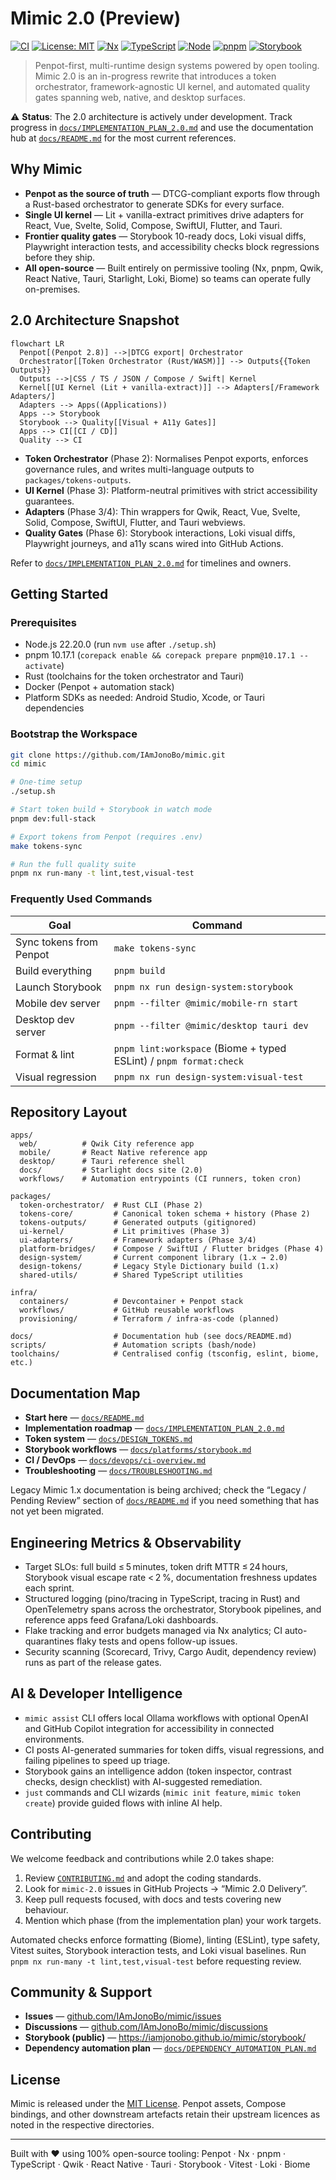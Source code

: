 # Mimic 2.0 (Preview)

[![CI](https://github.com/IAmJonoBo/mimic/workflows/CI/badge.svg)](https://github.com/IAmJonoBo/mimic/actions)
[![License: MIT](https://img.shields.io/badge/License-MIT-yellow.svg)](https://opensource.org/licenses/MIT)
[![Nx](https://img.shields.io/badge/built%20with-Nx-21.6-blue)](https://nx.dev)
[![TypeScript](https://img.shields.io/badge/TypeScript-5.9.3-blue)](https://www.typescriptlang.org/)
[![Node](https://img.shields.io/badge/Node-22.20.0-green)](https://nodejs.org/)
[![pnpm](https://img.shields.io/badge/pnpm-10.17.1-orange)](https://pnpm.io/)
[![Storybook](https://img.shields.io/badge/Storybook-9.1.9-ff4785)](https://storybook.js.org/)

> Penpot-first, multi-runtime design systems powered by open tooling. Mimic 2.0 is an in-progress
> rewrite that introduces a token orchestrator, framework-agnostic UI kernel, and automated quality
> gates spanning web, native, and desktop surfaces.

⚠️ **Status**: The 2.0 architecture is actively under development. Track progress in
[`docs/IMPLEMENTATION_PLAN_2.0.md`](docs/IMPLEMENTATION_PLAN_2.0.md) and use the documentation hub at
[`docs/README.md`](docs/README.md) for the most current references.

## Why Mimic

- **Penpot as the source of truth** — DTCG-compliant exports flow through a Rust-based orchestrator to
  generate SDKs for every surface.
- **Single UI kernel** — Lit + vanilla-extract primitives drive adapters for React, Vue, Svelte, Solid,
  Compose, SwiftUI, Flutter, and Tauri.
- **Frontier quality gates** — Storybook 10-ready docs, Loki visual diffs, Playwright interaction tests,
  and accessibility checks block regressions before they ship.
- **All open-source** — Built entirely on permissive tooling (Nx, pnpm, Qwik, React Native, Tauri,
  Starlight, Loki, Biome) so teams can operate fully on-premises.

## 2.0 Architecture Snapshot

```mermaid
flowchart LR
  Penpot[(Penpot 2.8)] -->|DTCG export| Orchestrator
  Orchestrator[[Token Orchestrator (Rust/WASM)]] --> Outputs{{Token Outputs}}
  Outputs -->|CSS / TS / JSON / Compose / Swift| Kernel
  Kernel[[UI Kernel (Lit + vanilla-extract)]] --> Adapters[/Framework Adapters/]
  Adapters --> Apps((Applications))
  Apps --> Storybook
  Storybook --> Quality[[Visual + A11y Gates]]
  Apps --> CI[[CI / CD]]
  Quality --> CI
```

- **Token Orchestrator** (Phase 2): Normalises Penpot exports, enforces governance rules, and writes
  multi-language outputs to `packages/tokens-outputs`.
- **UI Kernel** (Phase 3): Platform-neutral primitives with strict accessibility guarantees.
- **Adapters** (Phase 3/4): Thin wrappers for Qwik, React, Vue, Svelte, Solid, Compose, SwiftUI, Flutter,
  and Tauri webviews.
- **Quality Gates** (Phase 6): Storybook interactions, Loki visual diffs, Playwright journeys, and a11y
  scans wired into GitHub Actions.

Refer to [`docs/IMPLEMENTATION_PLAN_2.0.md`](docs/IMPLEMENTATION_PLAN_2.0.md) for timelines and owners.

## Getting Started

### Prerequisites

- Node.js 22.20.0 (run `nvm use` after `./setup.sh`)
- pnpm 10.17.1 (`corepack enable && corepack prepare pnpm@10.17.1 --activate`)
- Rust (toolchains for the token orchestrator and Tauri)
- Docker (Penpot + automation stack)
- Platform SDKs as needed: Android Studio, Xcode, or Tauri dependencies

### Bootstrap the Workspace

```bash
git clone https://github.com/IAmJonoBo/mimic.git
cd mimic

# One-time setup
./setup.sh

# Start token build + Storybook in watch mode
pnpm dev:full-stack

# Export tokens from Penpot (requires .env)
make tokens-sync

# Run the full quality suite
pnpm nx run-many -t lint,test,visual-test
```

### Frequently Used Commands

| Goal                    | Command                                         |
| ----------------------- | ------------------------------------------------ |
| Sync tokens from Penpot | `make tokens-sync`                               |
| Build everything        | `pnpm build`                                     |
| Launch Storybook        | `pnpm nx run design-system:storybook`            |
| Mobile dev server       | `pnpm --filter @mimic/mobile-rn start`           |
| Desktop dev server      | `pnpm --filter @mimic/desktop tauri dev`         |
| Format & lint           | `pnpm lint:workspace` (Biome + typed ESLint) / `pnpm format:check` |
| Visual regression       | `pnpm nx run design-system:visual-test`          |

## Repository Layout

```text
apps/
  web/          # Qwik City reference app
  mobile/       # React Native reference app
  desktop/      # Tauri reference shell
  docs/         # Starlight docs site (2.0)
  workflows/    # Automation entrypoints (CI runners, token cron)

packages/
  token-orchestrator/  # Rust CLI (Phase 2)
  tokens-core/         # Canonical token schema + history (Phase 2)
  tokens-outputs/      # Generated outputs (gitignored)
  ui-kernel/           # Lit primitives (Phase 3)
  ui-adapters/         # Framework adapters (Phase 3/4)
  platform-bridges/    # Compose / SwiftUI / Flutter bridges (Phase 4)
  design-system/       # Current component library (1.x → 2.0)
  design-tokens/       # Legacy Style Dictionary build (1.x)
  shared-utils/        # Shared TypeScript utilities

infra/
  containers/          # Devcontainer + Penpot stack
  workflows/           # GitHub reusable workflows
  provisioning/        # Terraform / infra-as-code (planned)

docs/                  # Documentation hub (see docs/README.md)
scripts/               # Automation scripts (bash/node)
toolchains/            # Centralised config (tsconfig, eslint, biome, etc.)
```

## Documentation Map

- **Start here** — [`docs/README.md`](docs/README.md)
- **Implementation roadmap** — [`docs/IMPLEMENTATION_PLAN_2.0.md`](docs/IMPLEMENTATION_PLAN_2.0.md)
- **Token system** — [`docs/DESIGN_TOKENS.md`](docs/DESIGN_TOKENS.md)
- **Storybook workflows** — [`docs/platforms/storybook.md`](docs/platforms/storybook.md)
- **CI / DevOps** — [`docs/devops/ci-overview.md`](docs/devops/ci-overview.md)
- **Troubleshooting** — [`docs/TROUBLESHOOTING.md`](docs/TROUBLESHOOTING.md)

Legacy Mimic 1.x documentation is being archived; check the “Legacy / Pending Review” section of
[`docs/README.md`](docs/README.md) if you need something that has not yet been migrated.

## Engineering Metrics & Observability

- Target SLOs: full build ≤ 5 minutes, token drift MTTR ≤ 24 hours, Storybook visual escape rate < 2 %,
  documentation freshness updates each sprint.
- Structured logging (pino/tracing in TypeScript, tracing in Rust) and OpenTelemetry spans across the
  orchestrator, Storybook pipelines, and reference apps feed Grafana/Loki dashboards.
- Flake tracking and error budgets managed via Nx analytics; CI auto-quarantines flaky tests and opens
  follow-up issues.
- Security scanning (Scorecard, Trivy, Cargo Audit, dependency review) runs as part of the release
  gates.

## AI & Developer Intelligence

- `mimic assist` CLI offers local Ollama workflows with optional OpenAI and GitHub Copilot integration for
  accessibility in connected environments.
- CI posts AI-generated summaries for token diffs, visual regressions, and failing pipelines to speed up
  triage.
- Storybook gains an intelligence addon (token inspector, contrast checks, design checklist) with
  AI-suggested remediation.
- `just` commands and CLI wizards (`mimic init feature`, `mimic token create`) provide guided flows with
  inline AI help.

## Contributing

We welcome feedback and contributions while 2.0 takes shape:

1. Review [`CONTRIBUTING.md`](CONTRIBUTING.md) and adopt the coding standards.
2. Look for `mimic-2.0` issues in GitHub Projects → “Mimic 2.0 Delivery”.
3. Keep pull requests focused, with docs and tests covering new behaviour.
4. Mention which phase (from the implementation plan) your work targets.

Automated checks enforce formatting (Biome), linting (ESLint), type safety, Vitest suites, Storybook
interaction tests, and Loki visual baselines. Run `pnpm nx run-many -t lint,test,visual-test` before
requesting review.

## Community & Support

- **Issues** — [github.com/IAmJonoBo/mimic/issues](https://github.com/IAmJonoBo/mimic/issues)
- **Discussions** — [github.com/IAmJonoBo/mimic/discussions](https://github.com/IAmJonoBo/mimic/discussions)
- **Storybook (public)** — <https://iamjonobo.github.io/mimic/storybook/>
- **Dependency automation plan** — [`docs/DEPENDENCY_AUTOMATION_PLAN.md`](docs/DEPENDENCY_AUTOMATION_PLAN.md)

## License

Mimic is released under the [MIT License](LICENSE). Penpot assets, Compose bindings, and other
downstream artefacts retain their upstream licences as noted in the respective directories.

---

Built with ❤️ using 100% open-source tooling: Penpot · Nx · pnpm · TypeScript · Qwik · React Native ·
Tauri · Storybook · Vitest · Loki · Biome
